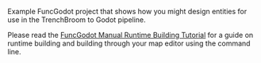 Example FuncGodot project that shows how you might design entities for use in the TrenchBroom to Godot pipeline.

Please read the [FuncGodot Manual Runtime Building Tutorial](https://func-godot.github.io/func_godot_docs/FuncGodot%20Manual/pages/tips_runtime_building.html) for a guide on runtime building and building through your map editor using the command line.
